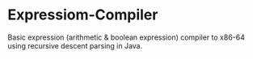 # Expressiom-Compiler
Basic expression (arithmetic & boolean expression) compiler to x86-64 using recursive descent parsing in Java.
